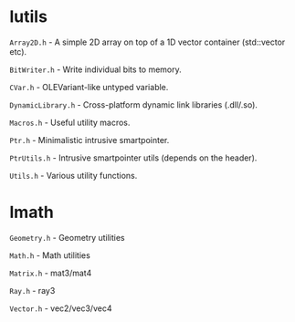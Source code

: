 # lutils

 `Array2D.h` - A simple 2D array on top of a 1D vector container (std::vector etc).

 `BitWriter.h` - Write individual bits to memory.

 `CVar.h` - OLEVariant-like untyped variable.

 `DynamicLibrary.h` - Cross-platform dynamic link libraries (.dll/.so).

 `Macros.h` - Useful utility macros.

 `Ptr.h` - Minimalistic intrusive smartpointer.

 `PtrUtils.h` - Intrusive smartpointer utils (depends on the <utility> header).

 `Utils.h` - Various utility functions.

# lmath

 `Geometry.h` - Geometry utilities

 `Math.h` - Math utilities

 `Matrix.h` - mat3/mat4

 `Ray.h` - ray3

 `Vector.h` - vec2/vec3/vec4
